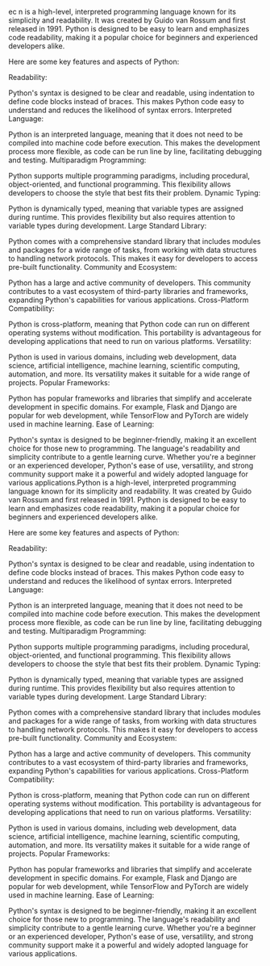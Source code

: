 ec
n is a high-level, interpreted programming language known for its simplicity and readability. It was created by Guido van Rossum and first released in 1991. Python is designed to be easy to learn and emphasizes code readability, making it a popular choice for beginners and experienced developers alike.

Here are some key features and aspects of Python:

Readability:

Python's syntax is designed to be clear and readable, using indentation to define code blocks instead of braces. This makes Python code easy to understand and reduces the likelihood of syntax errors.
Interpreted Language:

Python is an interpreted language, meaning that it does not need to be compiled into machine code before execution. This makes the development process more flexible, as code can be run line by line, facilitating debugging and testing.
Multiparadigm Programming:

Python supports multiple programming paradigms, including procedural, object-oriented, and functional programming. This flexibility allows developers to choose the style that best fits their problem.
Dynamic Typing:

Python is dynamically typed, meaning that variable types are assigned during runtime. This provides flexibility but also requires attention to variable types during development.
Large Standard Library:

Python comes with a comprehensive standard library that includes modules and packages for a wide range of tasks, from working with data structures to handling network protocols. This makes it easy for developers to access pre-built functionality.
Community and Ecosystem:

Python has a large and active community of developers. This community contributes to a vast ecosystem of third-party libraries and frameworks, expanding Python's capabilities for various applications.
Cross-Platform Compatibility:

Python is cross-platform, meaning that Python code can run on different operating systems without modification. This portability is advantageous for developing applications that need to run on various platforms.
Versatility:

Python is used in various domains, including web development, data science, artificial intelligence, machine learning, scientific computing, automation, and more. Its versatility makes it suitable for a wide range of projects.
Popular Frameworks:

Python has popular frameworks and libraries that simplify and accelerate development in specific domains. For example, Flask and Django are popular for web development, while TensorFlow and PyTorch are widely used in machine learning.
Ease of Learning:

Python's syntax is designed to be beginner-friendly, making it an excellent choice for those new to programming. The language's readability and simplicity contribute to a gentle learning curve.
Whether you're a beginner or an experienced developer, Python's ease of use, versatility, and strong community support make it a powerful and widely adopted language for various applications.Python is a high-level, interpreted programming language known for its simplicity and readability. It was created by Guido van Rossum and first released in 1991. Python is designed to be easy to learn and emphasizes code readability, making it a popular choice for beginners and experienced developers alike.

Here are some key features and aspects of Python:

Readability:

Python's syntax is designed to be clear and readable, using indentation to define code blocks instead of braces. This makes Python code easy to understand and reduces the likelihood of syntax errors.
Interpreted Language:

Python is an interpreted language, meaning that it does not need to be compiled into machine code before execution. This makes the development process more flexible, as code can be run line by line, facilitating debugging and testing.
Multiparadigm Programming:

Python supports multiple programming paradigms, including procedural, object-oriented, and functional programming. This flexibility allows developers to choose the style that best fits their problem.
Dynamic Typing:

Python is dynamically typed, meaning that variable types are assigned during runtime. This provides flexibility but also requires attention to variable types during development.
Large Standard Library:

Python comes with a comprehensive standard library that includes modules and packages for a wide range of tasks, from working with data structures to handling network protocols. This makes it easy for developers to access pre-built functionality.
Community and Ecosystem:

Python has a large and active community of developers. This community contributes to a vast ecosystem of third-party libraries and frameworks, expanding Python's capabilities for various applications.
Cross-Platform Compatibility:

Python is cross-platform, meaning that Python code can run on different operating systems without modification. This portability is advantageous for developing applications that need to run on various platforms.
Versatility:

Python is used in various domains, including web development, data science, artificial intelligence, machine learning, scientific computing, automation, and more. Its versatility makes it suitable for a wide range of projects.
Popular Frameworks:

Python has popular frameworks and libraries that simplify and accelerate development in specific domains. For example, Flask and Django are popular for web development, while TensorFlow and PyTorch are widely used in machine learning.
Ease of Learning:

Python's syntax is designed to be beginner-friendly, making it an excellent choice for those new to programming. The language's readability and simplicity contribute to a gentle learning curve.
Whether you're a beginner or an experienced developer, Python's ease of use, versatility, and strong community support make it a powerful and widely adopted language for various applications.
